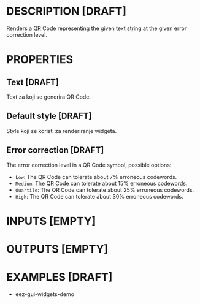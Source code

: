 # DESCRIPTION [DRAFT]

Renders a QR Code representing the given text string at the given error correction level.

# PROPERTIES

## Text [DRAFT]

Text za koji se generira QR Code.

## Default style [DRAFT]

Style koji se koristi za renderiranje widgeta.

## Error correction [DRAFT]

The error correction level in a QR Code symbol, possible options:

-   `Low`: The QR Code can tolerate about 7% erroneous codewords.
-   `Medium`: The QR Code can tolerate about 15% erroneous codewords.
-   `Quartile`: The QR Code can tolerate about 25% erroneous codewords.
-   `High`: The QR Code can tolerate about 30% erroneous codewords.

# INPUTS [EMPTY]

# OUTPUTS [EMPTY]

# EXAMPLES [DRAFT]

-   eez-gui-widgets-demo

